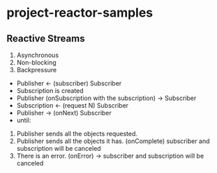# project-reactor-samples

## Reactive Streams

1. Asynchronous
2. Non-blocking 
3. Backpressure

- Publisher <- (subscriber) Subscriber 
- Subscription is created
- Publisher (onSubscription with the subscription) -> Subscriber
- Subscription <- (request N) Subscriber
- Publisher -> (onNext) Subscriber
- until: 
1. Publisher sends all the objects requested.
2. Publisher  sends all the objects it has. (onComplete) subscriber and subscription will be canceled
3. There is an error. (onError) -> subscriber and subscription will be canceled

